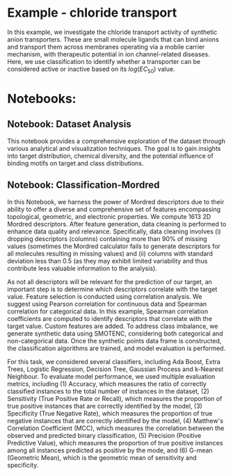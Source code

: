 # Example - chloride transport
In this example, we investigate the chloride transport activity of synthetic anion transporters. These are small molecule ligands that can bind anions and transport them across membranes operating via a mobile carrier mechanism, with therapeutic potential in ion channel-related diseases. Here, we use classification to identify whether a transporter can be considered active or inactive based on its $log(EC_{50})$ value. 

# Notebooks:
## Notebook: Dataset Analysis
This notebook provides a comprehensive exploration of the dataset through various analytical and visualization techniques. The goal is to gain insights into target distribution, chemical diversity, and the potential influence of binding motifs on target and class distributions. 

## Notebook: Classification-Mordred
In this Notebook, we harness the power of Mordred descriptors due to their ability to offer a diverse and comprehensive set of features encompassing topological, geometric, and electronic properties. We compute 1613 2D Mordred descriptors. After feature generation, data cleaning is performed to enhance data quality and relevance. Specifically, data cleaning involves (i) dropping descriptors (columns) containing more than 90\% of missing values (sometimes the Mordred calculator fails to generate descriptors for all molecules resulting in missing values) and (ii) columns with standard deviation less than 0.5 (as they may exhibit limited variability and thus contribute less valuable information to the analysis).

As not all descriptors will be relevant for the prediction of our target, an important step is to determine which descriptors correlate with the target value. Feature selection is conducted using correlation analysis. We suggest using Pearson correlation for continuous data and Spearman correlation for categorical data. In this example, Spearman correlation coefficients are computed to identify descriptors that correlate with the target value. Custom features are added. To address class imbalance, we generate synthetic data using SMOTENC, considering both categorical and non-categorical data. Once the synthetic points data frame is constructed, the classification algorithms are trained, and model evaluation is performed. 

For this task, we considered several classifiers, including Ada Boost, Extra Trees, Logistic Regression, Decision Tree, Gaussian Process and k-Nearest Neighbour. To evaluate model performance, we used multiple evaluation metrics, including (1) Accuracy, which measures the ratio of correctly classified instances to the total number of instances in the dataset, (2) Sensitivity (True Positive Rate or Recall), which measures the proportion of true positive instances that are correctly identified by the model, (3) Specificity (True Negative Rate), which measures the proportion of true negative instances that are correctly identified by the model, (4) Matthew's Correlation Coefficient (MCC), which measures the correlation between the observed and predicted binary classification, (5) Precision (Positive Predictive Value), which measures the proportion of true positive instances among all instances predicted as positive by the mode, and (6) G-mean (Geometric Mean), which is the geometric mean of sensitivity and specificity.
